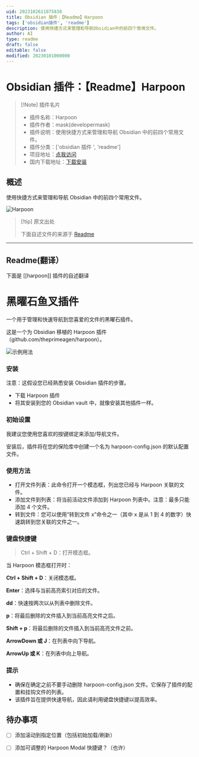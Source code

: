 ```yaml
---
uid: 2023102611075838
title: Obsidian 插件：【Readme】Harpoon
tags: ['obsidian插件', 'readme']
description: 使用快捷方式来管理和导航Obsidian中的前四个常用文件。
author: AI
type: readme
draft: false
editable: false
modified: 20230101000000
---
```


# Obsidian 插件：【Readme】Harpoon

> [!Note] 插件名片
> - 插件名称：Harpoon
> - 插件作者：mask(developermask)
> - 插件说明：使用快捷方式来管理和导航 Obsidian 中的前四个常用文件。
> - 插件分类：['obsidian 插件 ', 'readme']
> - 项目地址：[点我访问](https://github.com/rodrez/obsidian-harpoon)
> - 国内下载地址：[下载安装](https://pkmer.cn/products/plugin/pluginMarket/?harpoon)

## 概述

使用快捷方式来管理和导航 Obsidian 中的前四个常用文件。

![Harpoon](https://cdn.pkmer.cn/covers/harpoon.gif!pkmer)

> [!tip] 原文出处
>
>下面自述文件的来源于 [Readme](https://ghproxy.net/https://raw.githubusercontent.com/rodrez/obsidian-harpoon/main/README.md)
>

---

## Readme(翻译）

下面是 [[harpoon]] 插件的自述翻译

# 黑曜石鱼叉插件

一个用于管理和快速导航到您喜爱的文件的黑曜石插件。

这是一个为 Obsidian 移植的 Harpoon 插件（github.com/theprimeagen/harpoon）。

![示例用法](./sample.gif)

### 安装

注意：这假设您已经熟悉安装 Obsidian 插件的步骤。

* 下载 Harpoon 插件
* 将其安装到您的 Obsidian vault 中，就像安装其他插件一样。

### 初始设置

我建议您使用您喜欢的按键绑定来添加/导航文件。

安装后，插件将在您的保险库中创建一个名为 harpoon-config.json 的默认配置文件。

### 使用方法

* 打开文件列表：此命令打开一个模态框，列出您已经与 Harpoon 关联的文件。
* 添加文件到列表：将当前活动文件添加到 Harpoon 列表中。注意：最多只能添加 4 个文件。
* 转到文件：您可以使用“转到文件 x”命令之一（其中 x 是从 1 到 4 的数字）快速跳转到您关联的文件之一。

### 键盘快捷键

> Ctrl + Shift + D：打开模态框。

当 Harpoon 模态框打开时：

**Ctrl + Shift + D**：关闭模态框。

**Enter**：选择与当前高亮索引对应的文件。

**dd**：快速按两次以从列表中删除文件。

**p**：将最后删除的文件插入到当前高亮文件之后。

**Shift + p**：将最后删除的文件插入到当前高亮文件之前。

**ArrowDown 或 J**：在列表中向下导航。

**ArrowUp 或 K**：在列表中向上导航。

### 提示

* 确保在确定之前不要手动删除 harpoon-config.json 文件。它保存了插件的配置和挂钩文件的列表。
* 该插件旨在提供快速导航，因此请利用键盘快捷键以提高效率。

## 待办事项

- [ ] 添加滚动到指定位置（包括初始加载/刷新）
- [ ] 添加可调整的 Harpoon Modal 快捷键？（也许）



